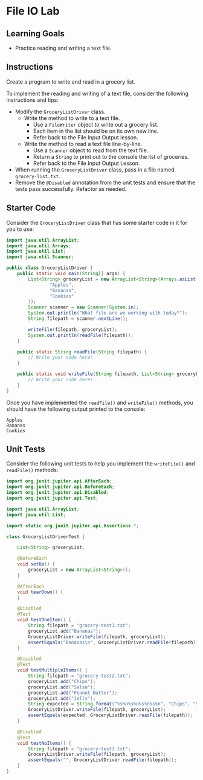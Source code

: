 # File IO Lab

## Learning Goals

- Practice reading and writing a text file.

## Instructions

Create a program to write and read in a grocery list.

To implement the reading and writing of a text file, consider the following
instructions and tips:

- Modify the `GroceryListDriver` class.
  - Write the method to write to a text file.
    - Use a `FileWriter` object to write out a grocery list.
    - Each item in the list should be on its own new line.
    - Refer back to the File Input Output lesson.
  - Write the method to read a text file line-by-line.
    - Use a `Scanner` object to read from the text file.
    - Return a `String` to print out to the console the list of groceries.
    - Refer back to the File Input Output Lesson.
- When running the `GroceryListDriver` class, pass in a file named
  `grocery-list.txt`.
- Remove the `@Disabled` annotation from the unit tests and ensure that the
  tests pass successfully. Refactor as needed.

## Starter Code

Consider the `GroceryListDriver` class that has some starter code in it for you
to use:

```java
import java.util.ArrayList;
import java.util.Arrays;
import java.util.List;
import java.util.Scanner;

public class GroceryListDriver {
    public static void main(String[] args) {
        List<String> groceryList = new ArrayList<String>(Arrays.asList(
                "Apples",
                "Bananas",
                "Cookies"
        ));
        Scanner scanner = new Scanner(System.in);
        System.out.println("What file are we working with today?");
        String filepath = scanner.nextLine();

        writeFile(filepath, groceryList);
        System.out.println(readFile(filepath));
    }

    public static String readFile(String filepath) {
        // Write your code here!
    }

    public static void writeFile(String filepath, List<String> groceryList) {
        // Write your code here!
    }
}
```

Once you have implemented the `readFile()` and `writeFile()` methods, you
should have the following output printed to the console:

```plaintext
Apples
Bananas
Cookies

```

## Unit Tests

Consider the following unit tests to help you implement the `writeFile()` and
`readFile()` methods:

```java
import org.junit.jupiter.api.AfterEach;
import org.junit.jupiter.api.BeforeEach;
import org.junit.jupiter.api.Disabled;
import org.junit.jupiter.api.Test;

import java.util.ArrayList;
import java.util.List;

import static org.junit.jupiter.api.Assertions.*;

class GroceryListDriverTest {

    List<String> groceryList;

    @BeforeEach
    void setUp() {
        groceryList = new ArrayList<String>();
    }

    @AfterEach
    void tearDown() {
    }

    @Disabled
    @Test
    void testOneItem() {
        String filepath = "grocery-test1.txt";
        groceryList.add("Bananas");
        GroceryListDriver.writeFile(filepath, groceryList);
        assertEquals("Bananas\n", GroceryListDriver.readFile(filepath));
    }

    @Disabled
    @Test
    void testMultipleItems() {
        String filepath = "grocery-test2.txt";
        groceryList.add("Chips");
        groceryList.add("Salsa");
        groceryList.add("Peanut Butter");
        groceryList.add("Jelly");
        String expected = String.format("%s%n%s%n%s%n%s%n", "Chips", "Salsa", "Peanut Butter", "Jelly");
        GroceryListDriver.writeFile(filepath, groceryList);
        assertEquals(expected, GroceryListDriver.readFile(filepath));
    }

    @Disabled
    @Test
    void testNoItems() {
        String filepath = "grocery-test3.txt";
        GroceryListDriver.writeFile(filepath, groceryList);
        assertEquals("", GroceryListDriver.readFile(filepath));
    }
}
```
